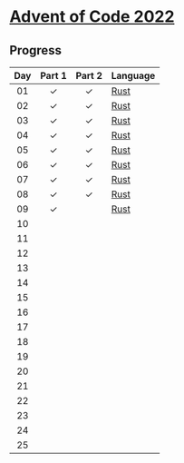 # [Advent of Code 2022](https://adventofcode.com/2022)

## Progress

| Day | Part 1 | Part 2 | Language |
| :-: | :----: | :----: | :------- |
| 01  |   ✓    |   ✓    | [Rust]   |
| 02  |   ✓    |   ✓    | [Rust]   |
| 03  |   ✓    |   ✓    | [Rust]   |
| 04  |   ✓    |   ✓    | [Rust]   |
| 05  |   ✓    |   ✓    | [Rust]   |
| 06  |   ✓    |   ✓    | [Rust]   |
| 07  |   ✓    |   ✓    | [Rust]   |
| 08  |   ✓    |   ✓    | [Rust]   |
| 09  |   ✓    |        | [Rust]   |
| 10  |        |        |          |
| 11  |        |        |          |
| 12  |        |        |          |
| 13  |        |        |          |
| 14  |        |        |          |
| 15  |        |        |          |
| 16  |        |        |          |
| 17  |        |        |          |
| 18  |        |        |          |
| 19  |        |        |          |
| 20  |        |        |          |
| 21  |        |        |          |
| 22  |        |        |          |
| 23  |        |        |          |
| 24  |        |        |          |
| 25  |        |        |          |

<!-- links -->

[rust]: https://www.rust-lang.org
